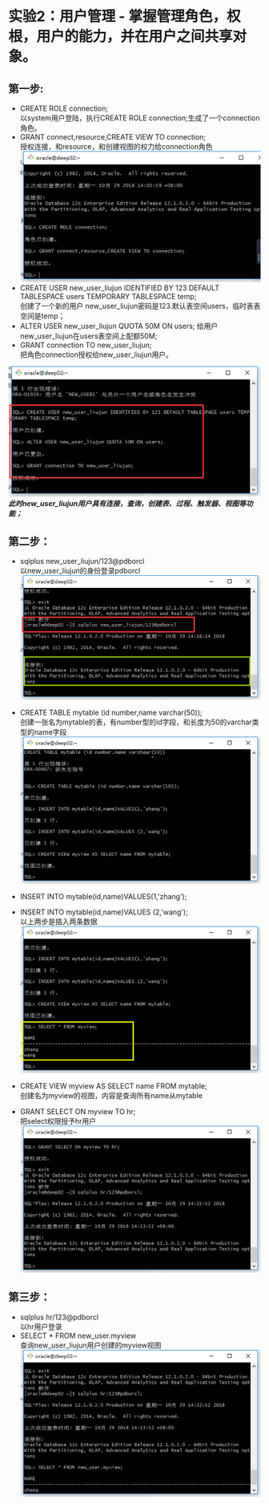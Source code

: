 # 实验2：用户管理 - 掌握管理角色，权根，用户的能力，并在用户之间共享对象。

## 第一步:
- CREATE ROLE connection;  
以system用户登陆，执行CREATE ROLE connection;生成了一个connection角色。  
- GRANT connect,resource,CREATE VIEW TO connection;  
授权连接，和resource，和创建视图的权力给connection角色  
![](grant_connection.png "创建角色")
- CREATE USER new_user_liujun IDENTIFIED BY 123 DEFAULT TABLESPACE users TEMPORARY TABLESPACE temp;  
创建了一个新的用户 new_user_liujun密码是123.默认表空间users，临时表表空间是temp；
- ALTER USER new_user_liujun QUOTA 50M ON users;
给用户new_user_liujun在users表空间上配额50M;
- GRANT connection TO new_user_liujun;  
把角色connection授权给new_user_liujun用户。  

![](liujun.png "创建角色")
***此时new_user_liujun用户具有连接，查询，创建表、过程、触发器、视图等功能；***

## 第二步：
- sqlplus new_user_liujun/123@pdborcl  
以new_user_liujun的身份登录pdborcl
![](liujun_connection.png "创建角色")
- CREATE TABLE mytable (id number,name varchar(50));  
创建一张名为mytable的表，有number型的id字段，和长度为50的varchar类型的name字段
![](create_table.png "创建角色")

- INSERT INTO mytable(id,name)VALUES(1,'zhang');  
- INSERT INTO mytable(id,name)VALUES (2,'wang');  
以上两步是插入两条数据
![](insert.png "创建角色")
- CREATE VIEW myview AS SELECT name FROM mytable;  
创建名为myview的视图，内容是查询所有name从mytable
- GRANT SELECT ON myview TO hr;  
把select权限授予hr用户
![](grant_hr.png "创建角色")

## 第三步：
- sqlplus hr/123@pdborcl  
以hr用户登录
- SELECT * FROM new_user.myview  
查询new_user_liujun用户创建的myview视图
![](select_view.png "创建角色")
